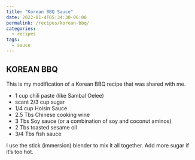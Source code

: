 ```yaml
---
title: "Korean BBQ Sauce"
date: 2022-01-4T05:34:30-06:00
permalink: /recipes/korean-bbq/
categories:
  - recipes
tags:
  - sauce
---
```

## KOREAN BBQ
This is my modification of a Korean BBQ recipe that was shared with me.

- 1 cup chili paste (like Sambal Oelee)
- scant 2/3 cup sugar
- 1/4 cup Hoisin Sauce
- 2.5 Tbs Chinese cooking wine
- 3 Tbs Soy sauce (or a combination of soy and coconut aminos)
- 2 Tbs toasted sesame oil
- 3/4 Tbs fish sauce

I use the stick (immersion) blender to mix it all together. Add more sugar if it’s too hot.
